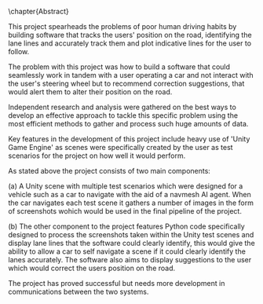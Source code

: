 \chapter{Abstract}

This project spearheads the problems of poor human driving habits by building software that tracks the users' position on the road, identifying the lane lines and accurately track them and plot indicative lines for the user to follow. 

The problem with this project was how to build a software that could seamlessly work in tandem with a user operating a car and not interact with the user's steering wheel but to recommend correction suggestions, that would alert them to alter their position on the road. 

Independent research and analysis were gathered on the best ways to develop an effective approach to tackle this specific problem using the most efficient methods to gather and process such huge amounts of data. 

Key features in the development of this project include heavy use of 'Unity Game Engine' as scenes were specifically created by the user as test scenarios for the project on how well it would perform. 

As stated above the project consists of two main components:

(a) A Unity scene with multiple test scenarios which were designed for a vehicle such as a car to navigate with the aid of a navmesh AI agent. When the car navigates each test scene it gathers a number of images in the form of screenshots wohich would be used in the final pipeline of the project. 

(b) The other component to the project features Python code specifically designed to process the screenshots taken within the Unity test scenes and display lane lines that the software could clearly identify, this would give the ability to allow a car to self navigate a scene if it could clearly identify the lanes accurately. The software also aims to display suggestions to the user which would correct the users position on the road.

The project has proved successful but needs more development in communications between the two systems. 
